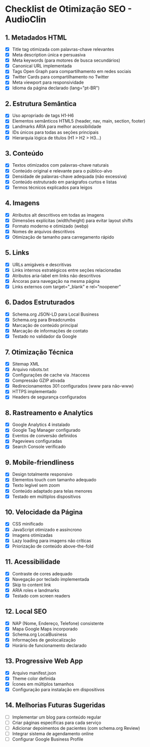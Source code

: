 # Checklist de Otimização SEO - AudioClin

## 1. Metadados HTML
- [x] Title tag otimizada com palavras-chave relevantes
- [x] Meta description única e persuasiva
- [x] Meta keywords (para motores de busca secundários)
- [x] Canonical URL implementada
- [x] Tags Open Graph para compartilhamento em redes sociais
- [x] Twitter Cards para compartilhamento no Twitter
- [x] Meta viewport para responsividade
- [x] Idioma da página declarado (lang="pt-BR")

## 2. Estrutura Semântica
- [x] Uso apropriado de tags H1-H6
- [x] Elementos semânticos HTML5 (header, nav, main, section, footer)
- [x] Landmarks ARIA para melhor acessibilidade
- [x] IDs únicos para todas as seções principais
- [x] Hierarquia lógica de títulos (H1 > H2 > H3...)

## 3. Conteúdo
- [x] Textos otimizados com palavras-chave naturais
- [x] Conteúdo original e relevante para o público-alvo
- [x] Densidade de palavras-chave adequada (não excessiva)
- [x] Conteúdo estruturado em parágrafos curtos e listas
- [x] Termos técnicos explicados para leigos

## 4. Imagens
- [x] Atributos alt descritivos em todas as imagens
- [x] Dimensões explícitas (width/height) para evitar layout shifts
- [x] Formato moderno e otimizado (webp)
- [x] Nomes de arquivos descritivos
- [x] Otimização de tamanho para carregamento rápido

## 5. Links
- [x] URLs amigáveis e descritivas
- [x] Links internos estratégicos entre seções relacionadas
- [x] Atributos aria-label em links não descritivos
- [x] Âncoras para navegação na mesma página
- [x] Links externos com target="_blank" e rel="noopener"

## 6. Dados Estruturados
- [x] Schema.org JSON-LD para Local Business
- [x] Schema.org para Breadcrumbs
- [x] Marcação de conteúdo principal
- [x] Marcação de informações de contato
- [x] Testado no validador da Google

## 7. Otimização Técnica
- [x] Sitemap XML
- [x] Arquivo robots.txt
- [x] Configurações de cache via .htaccess
- [x] Compressão GZIP ativada
- [x] Redirecionamentos 301 configurados (www para não-www)
- [x] HTTPS implementado
- [x] Headers de segurança configurados

## 8. Rastreamento e Analytics
- [x] Google Analytics 4 instalado
- [x] Google Tag Manager configurado
- [x] Eventos de conversão definidos
- [x] Pageviews configuradas
- [x] Search Console verificado

## 9. Mobile-friendliness
- [x] Design totalmente responsivo
- [x] Elementos touch com tamanho adequado
- [x] Texto legível sem zoom
- [x] Conteúdo adaptado para telas menores
- [x] Testado em múltiplos dispositivos

## 10. Velocidade da Página
- [x] CSS minificado
- [x] JavaScript otimizado e assíncrono
- [x] Imagens otimizadas
- [x] Lazy loading para imagens não críticas
- [x] Priorização de conteúdo above-the-fold

## 11. Acessibilidade
- [x] Contraste de cores adequado
- [x] Navegação por teclado implementada
- [x] Skip to content link
- [x] ARIA roles e landmarks
- [x] Testado com screen readers

## 12. Local SEO
- [x] NAP (Nome, Endereço, Telefone) consistente
- [x] Mapa Google Maps incorporado
- [x] Schema.org LocalBusiness
- [x] Informações de geolocalização
- [x] Horário de funcionamento declarado

## 13. Progressive Web App
- [x] Arquivo manifest.json
- [x] Theme color definida
- [x] Ícones em múltiplos tamanhos
- [x] Configuração para instalação em dispositivos

## 14. Melhorias Futuras Sugeridas
- [ ] Implementar um blog para conteúdo regular
- [ ] Criar páginas específicas para cada serviço
- [ ] Adicionar depoimentos de pacientes (com schema.org Review)
- [ ] Integrar sistema de agendamento online
- [ ] Configurar Google Business Profile
